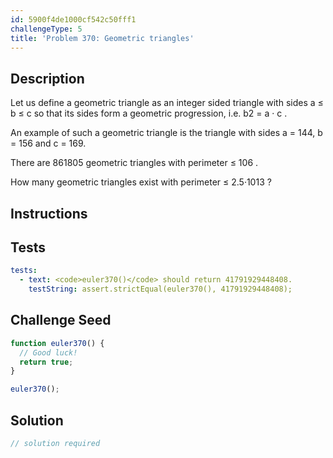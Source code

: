 ```yaml
---
id: 5900f4de1000cf542c50fff1
challengeType: 5
title: 'Problem 370: Geometric triangles'
---
```


## Description
<section id='description'>
Let us define a geometric triangle as an integer sided triangle with sides a ≤ b ≤ c so that its sides form a geometric progression, i.e. b2 = a · c . 

An example of such a geometric triangle is the triangle with sides a = 144, b = 156 and c = 169.

There are 861805 geometric triangles with perimeter ≤ 106 .

How many geometric triangles exist with perimeter ≤ 2.5·1013 ?
</section>

## Instructions
<section id='instructions'>

</section>

## Tests
<section id='tests'>

```yml
tests:
  - text: <code>euler370()</code> should return 41791929448408.
    testString: assert.strictEqual(euler370(), 41791929448408);

```

</section>

## Challenge Seed
<section id='challengeSeed'>

<div id='js-seed'>

```js
function euler370() {
  // Good luck!
  return true;
}

euler370();
```

</div>



</section>

## Solution
<section id='solution'>

```js
// solution required
```
</section>
